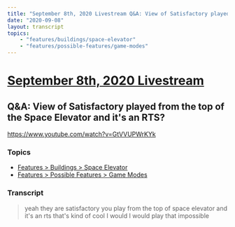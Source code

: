 ```yaml
---
title: "September 8th, 2020 Livestream Q&A: View of Satisfactory played from the top of the Space Elevator and it's an RTS?"
date: "2020-09-08"
layout: transcript
topics:
    - "features/buildings/space-elevator"
    - "features/possible-features/game-modes"
---
```

# [September 8th, 2020 Livestream](../2020-09-08.md)
## Q&A: View of Satisfactory played from the top of the Space Elevator and it's an RTS?
https://www.youtube.com/watch?v=GtVVUPWrKYk

### Topics
* [Features > Buildings > Space Elevator](../topics/features/buildings/space-elevator.md)
* [Features > Possible Features > Game Modes](../topics/features/possible-features/game-modes.md)

### Transcript

> yeah they are satisfactory you play from the top of space elevator and it's an rts that's kind of cool I would I would play that impossible
